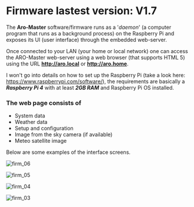 # Firmware lastest version: V1.7

The **Aro-Master** software/firmware runs as a '_daemon_' (a computer program that runs as a background process) on the Raspberry Pi and exposes its UI (user interface) through the embedded web-server.

Once connected to your LAN (your home or local network) one can access the ARO-Master web-server using a web browser (that supports HTML 5) using the URL **http://aro.local** or **http://aro.home**.

I won't go into details on how to set up the Raspberry Pi (take a look here: https://www.raspberrypi.com/software/), the requirements are basically a ***Raspberry Pi 4*** with at least ***2GB RAM*** and Raspberry Pi OS installed.


### The web page consists of
- System data
- Weather data
- Setup and configuration
- Image from the sky camera (if available)
- Meteo satellite image

Below are some examples of the interface screens.



![firm_06](https://github.com/user-attachments/assets/156c094b-b79d-4d6f-9731-3b979528e2fb)

![firm_05](https://github.com/user-attachments/assets/6640d7d3-6aa2-4a54-b58c-dbec4bc60434)

![firm_04](https://github.com/user-attachments/assets/3fb8d5a0-7e9e-4977-8a98-c028b906dfed)

![firm_03](https://github.com/user-attachments/assets/e4367bbc-c2fe-441b-b787-2fd4c20e3e1e)



